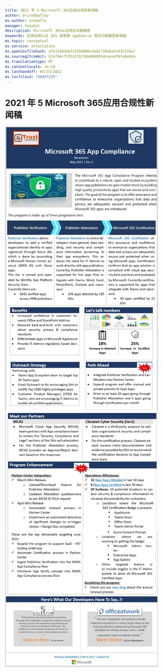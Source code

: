 ```yaml
---
title: 2021 年 5 Microsoft 365应用合规性新闻稿
author: OrionOmalley
ms.author: oromalle
manager: tonybal
description: Microsoft 365认证常见问题解答
keywords: 应用证明认证 365 调查表 appSource 常见问题解答新闻稿
ms.topic: conceptual
ms.service: attestation
ms.openlocfilehash: a7631b83663152b9806cda0c728a62ec032159a7
ms.sourcegitcommit: b7ef94cf5fb12f6730a8688834ceee4f8fe8e0da
ms.translationtype: MT
ms.contentlocale: zh-CN
ms.lasthandoff: 03/25/2022
ms.locfileid: "64457225"
---
```

# <a name="may-2021-microsoft-365-app-compliance-newsletter"></a>2021 年 5 Microsoft 365应用合规性新闻稿

![Picture1Picture1Picture1Picture1](../media/May2021Newsletter1.JPG)
![](../media/May2021Newsletter2.JPG)
![](../media/May2021Newsletter3.JPG)
![](../media/May2021Newsletter4.JPG)
